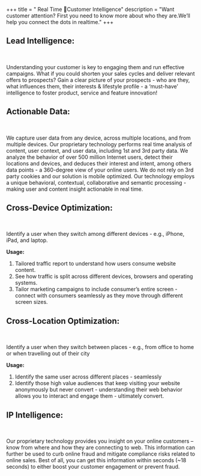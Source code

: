 +++
title = " Real Time 🐣Customer Intelligence"
description = "Want customer attention? First you need to know more about who they are.We’ll help you connect the dots in realtime."
+++

## Lead Intelligence:
<br>
<p>Understanding your customer is key to engaging them and run effective campaigns. What if you could shorten your sales cycles and deliver relevant offers to prospects? Gain a clear picture of your prospects - who are they, what influences them, their interests & lifestyle profile - a ‘must-have’ intelligence to foster product, service and feature innovation!</p>

## Actionable Data:
<br>
<p>We capture user data from any device, across multiple locations, and from multiple devices. Our proprietary technology performs real time analysis of content, user context, and user data, including 1st and 3rd party data. We analyze the behavior of over 500 million Internet users, detect their locations and devices, and deduces their interest and intent, among others data points - a 360-degree view of your online users. We do not rely on 3rd party cookies and our solution is mobile optimized. Our technology employs a unique behavioral, contextual, collaborative and semantic processing - making user and content insight actionable in real time.</p>

## Cross-Device Optimization:
<br>
<p>Identify a user when they switch among different devices - e.g., iPhone, iPad, and laptop.</p>

**Usage:**

1. Tailored traffic report to understand how users consume website content.
2. See how traffic is split across different devices, browsers and operating systems.
3. Tailor marketing campaigns to include consumer’s entire screen - connect with consumers seamlessly as they move through different screen sizes.

## Cross-Location Optimization:
<br>
<p>Identify a user when they switch between places - e.g., from office to home or when travelling out of their city</p>

**Usage:**

1. Identify the same user across different places - seamlessly
2. Identify those high value audiences that keep visiting your website anonymously but never convert - understanding their web behavior allows you to interact and engage them - ultimately convert.

## IP Intelligence:
<br>
<p>Our proprietary technology provides you insight on your online customers – know from where and how they are connecting to web.
This information can further be used to curb online fraud and mitigate compliance risks related to online sales. Best of all, you can get this information within seconds (~18 seconds) to either boost your customer engagement or prevent fraud.
</p>
